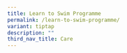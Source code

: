 ```yaml
---
title: Learn to Swim Programme
permalink: /learn-to-swim-programme/
variant: tiptap
description: ""
third_nav_title: Care
---
```

